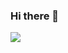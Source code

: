 ### Hi there 👋

![](https://github-profile-summary-cards.vercel.app/api/cards/profile-details?username=DamonGreenhalgh&theme=default)

<!--
**DamonGreenhalgh/DamonGreenhalgh** is a ✨ _special_ ✨ repository because its `README.md` (this file) appears on your GitHub profile.

Here are some ideas to get you started:

- 🔭 I’m currently working on ...
- 🌱 I’m currently learning ...
- 👯 I’m looking to collaborate on ...
- 🤔 I’m looking for help with ...
- 💬 Ask me about ...
- 📫 How to reach me: ...
- 😄 Pronouns: ...
- ⚡ Fun fact: ...
-->
